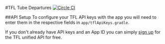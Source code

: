 #TFL Tube Departures 
[![Circle CI](https://circleci.com/gh/Numan1617/TFLTubeDepartures/tree/develop.svg?style=shield)](https://circleci.com/gh/Numan1617/TFLTubeDepartures/tree/develop)

##API Setup
To configure your TFL API keys with the app you will need to enter them in the respective fields in `app/tflApiKeys.gradle`. 

If you don't already have API keys and an App ID you can simply [sign up](https://api-portal.tfl.gov.uk/signup) for the TFL unified API for free.

